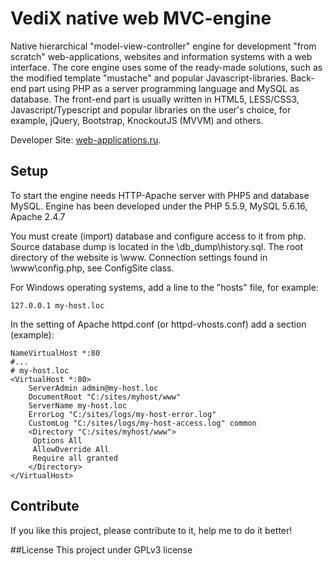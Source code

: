 # VediX native web MVC-engine

Native hierarchical "model-view-controller" engine for development "from scratch" web-applications, websites and information systems with a web interface. The core engine uses some of the ready-made solutions, such as the modified template "mustache" and popular Javascript-libraries. Back-end part using PHP as a server programming language and MySQL as database. The front-end part is usually written in HTML5, LESS/CSS3, Javascript/Typescript and popular libraries on the user's choice, for example, jQuery, Bootstrap, KnockoutJS (MVVM) and others.

Developer Site: [web-applications.ru](http://web-applications.ru).

## Setup
To start the engine needs HTTP-Apache server with PHP5 and database MySQL. Engine has been developed under the PHP 5.5.9, MySQL 5.6.16, Apache 2.4.7

You must create (import) database and configure access to it from php. Source database dump is located in the \db_dump\history.sql. The root directory of the website is \www. Connection settings found in \www\config.php, see ConfigSite class.

For Windows operating systems, add a line to the "hosts" file, for example:
```
127.0.0.1 my-host.loc
```

In the setting of Apache httpd.conf (or httpd-vhosts.conf) add a section (example):

```
NameVirtualHost *:80
#...
# my-host.loc
<VirtualHost *:80>
    ServerAdmin admin@my-host.loc
    DocumentRoot "C:/sites/myhost/www"
    ServerName my-host.loc
    ErrorLog "C:/sites/logs/my-host-error.log"
    CustomLog "C:/sites/logs/my-host-access.log" common
    <Directory "C:/sites/myhost/www">
	 Options All
	 AllowOverride All
	 Require all granted
    </Directory>
</VirtualHost>
```

## Contribute
If you like this project, please contribute to it, help me to do it better!

##License
This project under GPLv3 license
